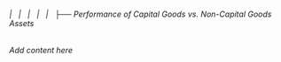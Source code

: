 ###### |   |   |   |   |   ├── Performance of Capital Goods vs. Non-Capital Goods Assets

*Add content here*